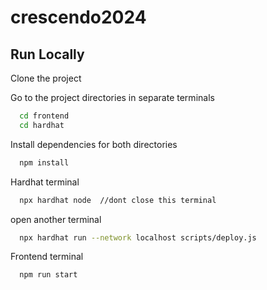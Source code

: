 # crescendo2024
## Run Locally

Clone the project

Go to the project directories in separate terminals

```bash
  cd frontend
  cd hardhat
```

Install dependencies for both directories

```bash
  npm install
```

Hardhat terminal
```bash
  npx hardhat node  //dont close this terminal
```
open another terminal
```bash
  npx hardhat run --network localhost scripts/deploy.js
```
Frontend terminal
```bash
  npm run start
```
